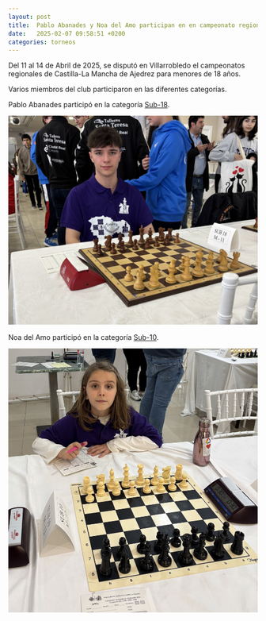 ```yaml
---
layout: post
title:  Pablo Abanades y Noa del Amo participan en en campeonato regional de Castilla-La Mancha de Ajedrez para menores en Villarobledo
date:   2025-02-07 09:58:51 +0200
categories: torneos
---
```


Del 11 al 14 de Abril de 2025, se disputó en Villarrobledo el campeonatos regionales de Castilla-La Mancha de Ajedrez para menores de 18 años.

Varios miembros del club participaron en las diferentes categorías.

Pablo Abanades participó en la categoría [Sub-18](https://info64.org/autonomico-sub18-ctm-2025/standings). 

![](/assets/2025-campeonato-regional-por-edades-pablo.jpeg)

Noa del Amo participó en la categoría [Sub-10](https://info64.org/autonomico-sub10-ctm-2025/standings).

![](/assets/2025-campeonato-regional-por-edades-noa.jpeg)
